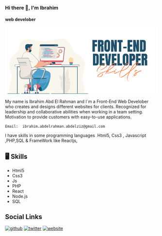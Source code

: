 ### Hi there 👋, I'm Ibrahim
####  web develober
![I am GitHub Readme Generator's creator](githup.png)

My name is Ibrahim Abd El Rahman and I`m a Front-End Web Develober who creates and designs different websites for clients. 
Recognized for leadership and collaborative abilities when working in a team setting. Motivation to provide customers with easy-to-use applications.
```bach
Email:  ibrahim.abdelrahman.abdelziz@gmail.com
```
I have skills in some programming languages ​
Html5, Css3 , Javascript ,PHP,SQL
& FrameWork like Reactjs,

  ## 🖥️ Skills 
   - Html5 
   - Css3
   - Js
   - PHP 
   - React
   - Node.js
   - SQL
 
 ## Social Links
[<img src='https://cdn.jsdelivr.net/npm/simple-icons@3.0.1/icons/github.svg' alt='github' height='40'>](https://github.com/ibrahim2375)  [<img src='https://cdn.jsdelivr.net/npm/simple-icons@3.0.1/icons/twitter.svg' alt='twitter' height='40'>](https://twitter.com/IbrahimG733)  [<img src='https://cdn.jsdelivr.net/npm/simple-icons@3.0.1/icons/icloud.svg' alt='website' height='40'>](http://ibrahamcsis.tk/)  
 




